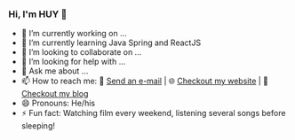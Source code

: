 
### Hi, I'm HUY 👋

 - 🔭 I’m currently working on ...
 - 🌱 I’m currently learning Java Spring and ReactJS 
 - 👯 I’m looking to collaborate on ...
 - 🤔 I’m looking for help with ...
 - 💬 Ask me about ...
 - 📫 How to reach me: :e-mail: <a href="mailto:huydn1412@gmail.com">Send an e-mail</a> | :globe_with_meridians: <a href="https://huynd.me">Checkout my website</a> | :memo: <a href="https://huynd.me/blog">Checkout my blog</a>
- 😄 Pronouns: He/his
- ⚡ Fun fact: Watching film every weekend, listening several songs before sleeping!

